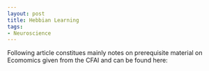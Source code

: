 ```yaml
---
layout: post
title: Hebbian Learning
tags: 
- Neuroscience 
---
```


<script src="https://cdn.mathjax.org/mathjax/latest/MathJax.js?config=TeX-AMS-MML_HTMLorMML" type="text/javascript"></script>
Following article constitues mainly notes on prerequisite material on Ecomomics given from the CFAI and can be found here:


